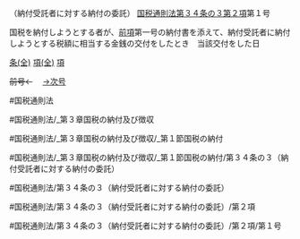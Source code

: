 （納付受託者に対する納付の委託）
[国税通則法第３４条の３第２項](国税通則法＿＿＿＿＿第３４条の３第２項)第１号

国税を納付しようとする者が、[前項](国税通則法＿＿＿＿＿第３４条の３第１項)第一号の納付書を添えて、納付受託者に納付しようとする税額に相当する金銭の交付をしたとき　当該交付をした日

[条(全)](国税通則法＿＿＿＿＿第３４条の３_.md)    [項(全)](国税通則法＿＿＿＿＿第３４条の３第２項_.md)    [項](国税通則法＿＿＿＿＿第３４条の３第２項.md)

~~前号←~~　  [→次号](国税通則法＿＿＿＿＿第３４条の３第２項第２号.md)

#国税通則法

#国税通則法/_第３章国税の納付及び徴収

#国税通則法/_第３章国税の納付及び徴収/_第１節国税の納付

#国税通則法/_第３章国税の納付及び徴収/_第１節国税の納付/第３４条の３（納付受託者に対する納付の委託）

#国税通則法/第３４条の３（納付受託者に対する納付の委託）

#国税通則法/第３４条の３（納付受託者に対する納付の委託）/第２項

#国税通則法/第３４条の３（納付受託者に対する納付の委託）/第２項/第１号

